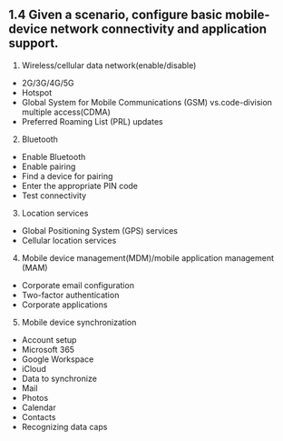 ## 1.4 Given a scenario, configure basic mobile-device network connectivity and application support.

1. Wireless/cellular data network(enable/disable)
  - 2G/3G/4G/5G
  - Hotspot
  - Global System for Mobile Communications (GSM) vs.code-division multiple access(CDMA)
  - Preferred Roaming List (PRL) updates
2. Bluetooth
  - Enable Bluetooth
  - Enable pairing
  - Find a device for pairing
  - Enter the appropriate PIN code
  - Test connectivity
3. Location services
  - Global Positioning System (GPS) services
  - Cellular location services
4. Mobile device management(MDM)/mobile application management (MAM)
  - Corporate email configuration
  - Two-factor authentication
  - Corporate applications
5. Mobile device synchronization
  - Account setup
  - Microsoft 365
  - Google Workspace
  - iCloud
  - Data to synchronize
  - Mail
  - Photos
  - Calendar
  - Contacts
  - Recognizing data caps